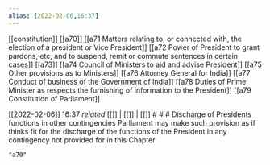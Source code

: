 ```yaml
---
alias: [2022-02-06,16:37]
---
```

[[constitution]] [[a70]] [[a71 Matters relating to, or connected with, the election of a president or Vice President]] [[a72 Power of President to grant pardons, etc, and to suspend, remit or commute sentences in certain cases]] [[a73]] [[a74 Council of Ministers to aid and advise President]] [[a75 Other provisions as to Ministers]] [[a76 Attorney General for India]] [[a77 Conduct of business of the Government of India]] [[a78 Duties of Prime Minister as respects the furnishing of information to the President]] [[a79 Constitution of Parliament]]

[[2022-02-06]] 16:37 _related_ [[]] | [[]] | [[]] # # #
Discharge of Presidents functions in other contingencies Parliament may make such provision as if thinks fit for the discharge of the functions of the President in any contingency not provided for in this Chapter
```query
"a70"
```